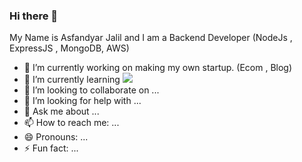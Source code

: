 ### Hi there 👋

My Name is Asfandyar Jalil and I am a Backend Developer (NodeJs , ExpressJS , MongoDB, AWS)

- 🔭 I’m currently working on making my own startup. (Ecom , Blog)
- 🌱 I’m currently learning <img src="https://cdn4.iconfinder.com/data/icons/vector-brand-logos/40/AWS-64.png">
- 👯 I’m looking to collaborate on ...
- 🤔 I’m looking for help with ...
- 💬 Ask me about ...
- 📫 How to reach me: ...
- 😄 Pronouns: ...
- ⚡ Fun fact: ...
